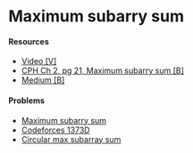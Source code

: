 # Maximum subarry sum

#### Resources
* [Video [V]](https://www.youtube.com/watch?v=2MmGzdiKR9Y)
* [CPH Ch 2, pg 21, Maximum subarry sum [B]](https://cses.fi/book/book.pdf#page=31)
* [Medium [B]](https://medium.com/@rsinghal757/kadanes-algorithm-dynamic-programming-how-and-why-does-it-work-3fd8849ed73d)

#### Problems
* [Maximum subarry sum](https://leetcode.com/problems/maximum-subarray/)
* [Codeforces 1373D](https://codeforces.com/contest/1373/problem/D)
* [Circular max subarray sum](https://practice.geeksforgeeks.org/problems/max-circular-subarray-sum-1587115620/1)
